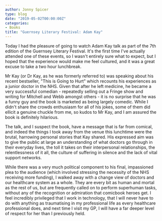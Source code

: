 ```yaml
---
author: Jonny Spicer
type: blog
date: "2019-05-02T00:00:00Z"
categories:
- Books
title: "Guernsey Literary Festival: Adam Kay"
---
```

Today I had the pleasure of going to watch Adam Kay talk as part of the 7th edition of the Guernsey Literary Festival. It's the first time
I've actually attended one of these events, so I wasn't entirely sure what to expect, but I hoped that the experience would make me feel cultured,
and it was a great excuse to take a two hour lunchbreak.

Mr Kay (or Dr Kay, as he was formerly referred to) was speaking about his recent bestseller, "This is Going to Hurt" which recounts his experiences
as a junior doctor in the NHS. Given that after he left medicine, he became a very successful comedian - repeatedly selling out a Fringe show and writing
for Mitchell and Webb amongst others - it is no surprise that he was a funny guy and the book is marketed as being largely comedic. While I didn't share
the crowds enthusiasm for all of his jokes, some of them did ellicit a genuine chuckle from me, so kudos to Mr Kay, and I am assured the book is definitely hilarious.

The talk, and I suspect the book, have a message that is far from comical, and indeed the things I took away from the venue this lunchtime were the brutal, harrowing
personal stories that Kay shared. His expressed aim was to give the public at large an understanding of what doctors go through in their everyday lives, the toll it
takes on their interpersonal relationships, the relentlessness of it all, the culture of suffering in silence and the lack of vital support networks.

While there was a very much political component to his final, impassioned plea to the audience (which involved stressing the necessity of the NHS receiving more funding),
I walked away with a change view of doctors and our healthcare system as a whole. They are every bit as human and mortal as the rest of us, but are frequently called on to
perform superhuman tasks, without any of the recognition or admiration that comicbook heroes get. I feel incredibly privileged that I work in technology, that I will never have
to do with anything as traumatising in my professional life as every healthcare professional does, and next time I visit my GP, I will have a far deeper level of respect for her than
I previously held.
